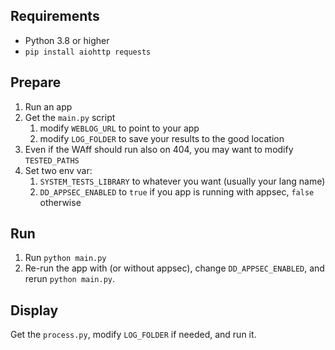 ## Requirements

* Python 3.8 or higher
* `pip install aiohttp requests`

## Prepare 

1. Run an app
2. Get the `main.py` script
   1. modify `WEBLOG_URL` to point to your app
   2. modify `LOG_FOLDER` to save your results to the good location
3. Even if the WAff should run also on 404, you may want to modify `TESTED_PATHS`
4. Set two env var: 
    1. `SYSTEM_TESTS_LIBRARY` to whatever you want (usually your lang name)
    2. `DD_APPSEC_ENABLED` to `true` if you app is running with appsec, `false` otherwise

## Run 

1. Run `python main.py`
2. Re-run the app with (or without appsec), change `DD_APPSEC_ENABLED`, and rerun `python main.py`.

## Display

Get the `process.py`, modify `LOG_FOLDER` if needed, and run it.